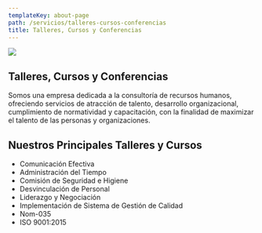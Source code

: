 ```yaml
---
templateKey: about-page
path: /servicios/talleres-cursos-conferencias
title: Talleres, Cursos y Conferencias
---
```

![](/img/desk-5020801__340.jpg)

## **Talleres, Cursos y Conferencias**

Somos una empresa dedicada a la consultoría de recursos humanos, ofreciendo servicios de atracción de talento, desarrollo organizacional, cumplimiento de normatividad y capacitación, con la finalidad de maximizar el talento de las personas y organizaciones.

## **Nuestros Principales Talleres y Cursos**

* Comunicación Efectiva
* Administración del Tiempo
* Comisión de Seguridad e Higiene
* Desvinculación de Personal
* Liderazgo y Negociación
* Implementación de Sistema de Gestión de Calidad
* Nom-035
* ISO 9001:2015